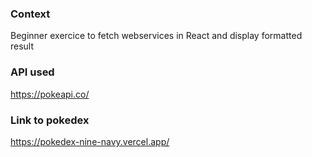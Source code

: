 ### Context
Beginner exercice to fetch webservices in React and display formatted result

### API used
https://pokeapi.co/

### Link to pokedex
https://pokedex-nine-navy.vercel.app/
